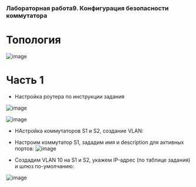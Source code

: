 ### Лабораторная работа9. Конфигурация безопасности коммутатора

# Топология

![image](https://user-images.githubusercontent.com/89464074/175300599-a117a12b-ffc0-4a94-bdc4-5b4e54e7f91a.png)

# Часть 1
- Настройка роутера по инструкции задания

![image](https://user-images.githubusercontent.com/89464074/175289937-65b5f585-d597-441b-b28f-df9f363b3b5c.png)

![image](https://user-images.githubusercontent.com/89464074/175290138-5ea59640-70de-41d8-bdc7-1584dc4794c9.png)


- НАстройка коммутаторов S1 и S2, создание VLAN:
- Настроим коммутатор S1, зададим имя и description для активных портов:
![image](https://user-images.githubusercontent.com/89464074/175304862-5bc8ceb7-5322-47e1-bcd1-00d99f4e1448.png)

- Создадим VLAN 10 на S1 и S2, укажем IP-адрес (по таблице задания) и шлюз по-умолчанию:

![image](https://user-images.githubusercontent.com/89464074/175306161-1a030b04-5dd1-4d5b-9282-2dc5de1a6942.png)



